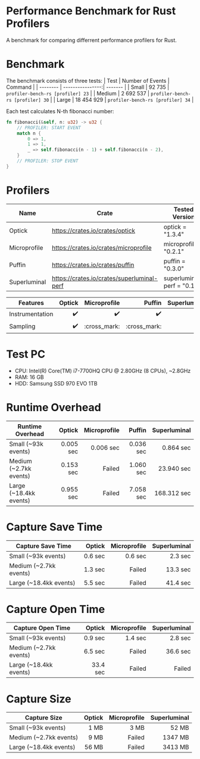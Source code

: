 # Performance Benchmark for Rust Profilers
A benchmark for comparing differrent performance profilers for Rust.

# Benchmark
The benchmark consists of three tests:
| Test     | Number of Events | Command |
| -------- | ----------------:| ------- |
| Small    | 92 735     | `profiler-bench-rs [profiler] 23` |
| Medium   | 2 692 537  | `profiler-bench-rs [profiler] 30` |
| Large    | 18 454 929 | `profiler-bench-rs [profiler] 34` |

Each test calculates N-th fibonacci number:
```rust
fn fibonacci(&self, n: u32) -> u32 {
    // PROFILER: START EVENT
    match n {
        0 => 1,
        1 => 1,
        _ => self.fibonacci(n - 1) + self.fibonacci(n - 2),
    }
    // PROFILER: STOP EVENT
}
```
# Profilers
| Name | Crate | Tested Version |
| ---- | ----- | -------------- |
| Optick | https://crates.io/crates/optick | optick = "1.3.4" |
| Microprofile | https://crates.io/crates/microprofile | microprofile = "0.2.1" |
| Puffin | https://crates.io/crates/puffin | puffin = "0.3.0" |
| Superluminal | https://crates.io/crates/superluminal-perf | superluminal-perf = "0.1.1" |

| Features               | Optick             | Microprofile       | Puffin             | Superluminal       |
| ---------------------- | ------------------:| ------------------:| ------------------:| ------------------:|
| Instrumentation        | :heavy_check_mark: | :heavy_check_mark: | :heavy_check_mark: | :heavy_check_mark: |
| Sampling               | :heavy_check_mark: | :cross_mark:       | :cross_mark:       | :heavy_check_mark: |



# Test PC
* CPU: Intel(R) Core(TM) i7-7700HQ CPU @ 2.80GHz (8 CPUs), ~2.8GHz
* RAM: 16 GB
* HDD: Samsung SSD 970 EVO 1TB

# Runtime Overhead
| Runtime Overhead       | Optick    | Microprofile | Puffin       | Superluminal |
| ---------------------- | ---------:| ------------:| ------------:| ------------:|
| Small (~93k events)    | 0.005 sec | 0.006 sec    | 0.036 sec    | 0.864 sec    |
| Medium (~2.7kk events) | 0.153 sec | Failed       | 1.060 sec    | 23.940 sec   |
| Large (~18.4kk events) | 0.955 sec | Failed       | 7.058 sec    | 168.312 sec  |
 
# Capture Save Time
| Capture Save Time      | Optick    | Microprofile | Superluminal |
| ---------------------- | ---------:| ------------:| ------------:|
| Small (~93k events)    | 0.6 sec   | 0.6 sec      | 2.3 sec      |
| Medium (~2.7kk events) | 1.3 sec   | Failed       | 13.3 sec     |
| Large (~18.4kk events) | 5.5 sec   | Failed       | 41.4 sec     |

# Capture Open Time
| Capture Open Time      | Optick    | Microprofile | Superluminal |
| ---------------------- | ---------:| ------------:| ------------:|
| Small (~93k events)    | 0.9 sec   | 1.4 sec      | 2.8 sec      |
| Medium (~2.7kk events) | 6.5 sec   | Failed       | 36.6 sec     |
| Large (~18.4kk events) | 33.4 sec  | Failed       | Failed       |

# Capture Size
| Capture Size           | Optick    | Microprofile | Superluminal |
| ---------------------- | ---------:| ------------:| ------------:|
| Small (~93k events)    | 1 MB      | 3 MB         | 52 MB        |
| Medium (~2.7kk events) | 9 MB      | Failed       | 1347 MB      |
| Large (~18.4kk events) | 56 MB     | Failed       | 3413 MB      |

